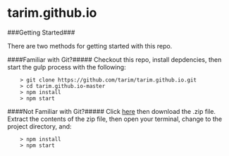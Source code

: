 # tarim.github.io


###Getting Started###

There are two methods for getting started with this repo.

####Familiar with Git?#####
Checkout this repo, install depdencies, then start the gulp process with the following:

```
	> git clone https://github.com/tarim/tarim.github.io.git
	> cd tarim.github.io-master
	> npm install
	> npm start
```

####Not Familiar with Git?#####
Click [here](https://github.com/tarim/tarim.github.io/archive/master.zip) then download the .zip file.  Extract the contents of the zip file, then open your terminal, change to the project directory, and:

```
	> npm install
	> npm start
```
